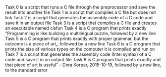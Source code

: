 Task 0 is a script that runs a C file through the preprocessor and save the result into another file 
Task 1 is a script that compiles a C file but does not link
Task 2 is a script that generates the assembly code of a C code and save it in an output file
Task 3 is a script that compiles a C file and creates an executable named cisfun
Task 4 is a C program that prints exactly "Programming is like building a multilingual puzzle, followed by a new line
Task 5 is a C program that prints exactly with proper grammar, but the outcome is a piece of art,, followed by a new line
Task 6 is a C program that prints the size of various types on the computer it is compiled and run on
Task 7 is a script that generates the assembly code (Intel syntax) of a C code and save it in an output file
Task 8 is C program that prints exactly and that piece of art is useful" - Dora Korpar, 2015-10-19, followed by a new line, to the standard error
